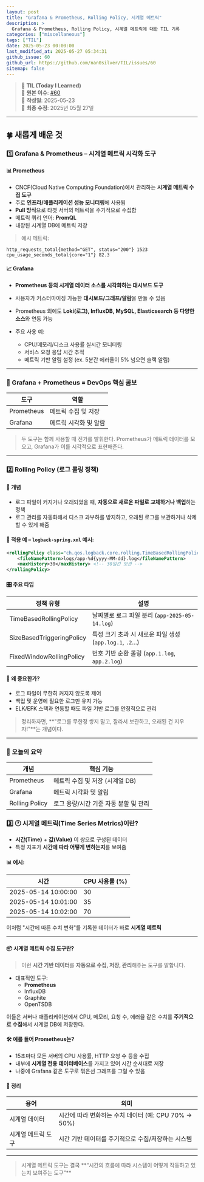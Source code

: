 ```yaml
---
layout: post
title: "Grafana & Prometheus, Rolling Policy, 시계열 메트릭"
description: >
  Grafana & Prometheus, Rolling Policy, 시계열 메트릭에 대한 TIL 기록
categories: ["miscellaneous"]
tags: ["TIL"]
date: 2025-05-23 00:00:00
last_modified_at: 2025-05-27 05:34:31
github_issue: 60
github_url: https://github.com/nan0silver/TIL/issues/60
sitemap: false
---
```


> 📝 **TIL (Today I Learned)**  
> 🔗 **원본 이슈**: [#60](https://github.com/nan0silver/TIL/issues/60)  
> 📅 **작성일**: 2025-05-23  
> 🔄 **최종 수정**: 2025년 05월 27일

---

## 🍀 새롭게 배운 것

### 1️⃣ **Grafana & Prometheus – 시계열 메트릭 시각화 도구**

#### 📊 Prometheus

- CNCF(Cloud Native Computing Foundation)에서 관리하는 **시계열 메트릭 수집 도구**
- 주로 **인프라/애플리케이션 성능 모니터링**에 사용됨
- **Pull 방식**으로 타겟 서버의 메트릭을 주기적으로 수집함
- 메트릭 쿼리 언어: **PromQL**
- 내장된 시계열 DB에 메트릭 저장

> 예시 메트릭:

```
http_requests_total{method="GET", status="200"} 1523
cpu_usage_seconds_total{core="1"} 82.3
```

#### 📈 Grafana

- **Prometheus 등의 시계열 데이터 소스를 시각화하는 대시보드 도구**
- 사용자가 커스터마이징 가능한 **대시보드/그래프/알람**을 만들 수 있음
- Prometheus 외에도 **Loki(로그), InfluxDB, MySQL, Elasticsearch 등 다양한 소스**와 연동 가능
- 주요 사용 예:

  - CPU/메모리/디스크 사용률 실시간 모니터링
  - 서비스 요청 응답 시간 추적
  - 메트릭 기반 알림 설정 (ex. 5분간 에러율이 5% 넘으면 슬랙 알림)

---

### 🧩 Grafana + Prometheus = DevOps 핵심 콤보

| 도구       | 역할                  |
| ---------- | --------------------- |
| Prometheus | 메트릭 수집 및 저장   |
| Grafana    | 메트릭 시각화 및 알람 |

> 두 도구는 함께 사용할 때 진가를 발휘한다.
> Prometheus가 메트릭 데이터를 모으고, Grafana가 이를 시각적으로 표현해준다.

---

### 2️⃣ **Rolling Policy (로그 롤링 정책)**

#### 🧾 개념

- 로그 파일이 커지거나 오래되었을 때, **자동으로 새로운 파일로 교체하거나 백업**하는 정책
- 로그 관리를 자동화해서 디스크 과부하를 방지하고, 오래된 로그를 보관하거나 삭제할 수 있게 해줌

#### 📁 적용 예 – `logback-spring.xml` 예시:

```xml
<rollingPolicy class="ch.qos.logback.core.rolling.TimeBasedRollingPolicy">
    <fileNamePattern>logs/app-%d{yyyy-MM-dd}.log</fileNamePattern>
    <maxHistory>30</maxHistory> <!-- 30일간 보관 -->
</rollingPolicy>
```

#### 🎛️ 주요 타입

| 정책 유형                 | 설명                                                      |
| ------------------------- | --------------------------------------------------------- |
| TimeBasedRollingPolicy    | 날짜별로 로그 파일 분리 (`app-2025-05-14.log`)            |
| SizeBasedTriggeringPolicy | 특정 크기 초과 시 새로운 파일 생성 (`app.log.1`, `.2`...) |
| FixedWindowRollingPolicy  | 번호 기반 순환 롤링 (`app.1.log`, `app.2.log`)            |

#### 🚧 왜 중요한가?

- 로그 파일이 무한히 커지지 않도록 제어
- 백업 및 운영에 필요한 로그만 유지 가능
- ELK/EFK 스택과 연동할 때도 파일 기반 로그를 안정적으로 관리

> 정리하자면, \*\*"로그를 무한정 쌓지 말고, 잘라서 보관하고, 오래된 건 지우자!"\*\*는 개념이다.

---

### 📌 오늘의 요약

| 개념           | 핵심 기능                             |
| -------------- | ------------------------------------- |
| Prometheus     | 메트릭 수집 및 저장 (시계열 DB)       |
| Grafana        | 메트릭 시각화 및 알림                 |
| Rolling Policy | 로그 용량/시간 기준 자동 분할 및 관리 |

### 3️⃣ 🕐 시계열 메트릭(Time Series Metrics)이란?

- **시간(Time)** + **값(Value)** 이 쌍으로 구성된 데이터
- 특정 지표가 **시간에 따라 어떻게 변하는지**를 보여줌

#### 📊 예시:

| 시간                | CPU 사용률 (%) |
| ------------------- | -------------- |
| 2025-05-14 10:00:00 | 30             |
| 2025-05-14 10:01:00 | 35             |
| 2025-05-14 10:02:00 | 70             |

이처럼 "시간에 따른 수치 변화"를 기록한 데이터가 바로 **시계열 메트릭**

---

#### 📦 시계열 메트릭 수집 도구란?

> 이런 **시간 기반 데이터**를 **자동으로 수집, 저장, 관리**해주는 도구를 말합니다.

- 대표적인 도구:
  - **Prometheus**
  - InfluxDB
  - Graphite
  - OpenTSDB

이들은 서버나 애플리케이션에서 CPU, 메모리, 요청 수, 에러율 같은 수치를 **주기적으로 수집**해서 시계열 DB에 저장한다.

#### 🛠️ 예를 들어 Prometheus는?

- 15초마다 모든 서버의 CPU 사용률, HTTP 요청 수 등을 수집
- 내부에 **시계열 전용 데이터베이스**를 가지고 있어 시간 순서대로 저장
- 나중에 Grafana 같은 도구로 꺾은선 그래프를 그릴 수 있음

#### 📌 정리

| 용어               | 의미                                                 |
| ------------------ | ---------------------------------------------------- |
| 시계열 데이터      | 시간에 따라 변화하는 수치 데이터 (예: CPU 70% → 50%) |
| 시계열 메트릭 도구 | 시간 기반 데이터를 주기적으로 수집/저장하는 시스템   |

---

> 시계열 메트릭 도구는 결국 \*\*“시간의 흐름에 따라 시스템이 어떻게 작동하고 있는지 보여주는 도구”\*\*
